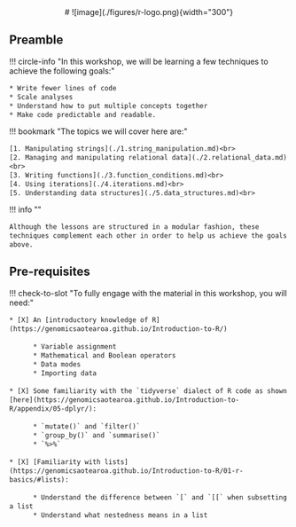 <center>
# ![image](./figures/r-logo.png){width="300"}
</center>

## Preamble

!!! circle-info "In this workshop, we will be learning a few techniques to achieve the following goals:"

    * Write fewer lines of code
    * Scale analyses
    * Understand how to put multiple concepts together
    * Make code predictable and readable.

!!! bookmark "The topics we will cover here are:"

    [1. Manipulating strings](./1.string_manipulation.md)<br>
    [2. Managing and manipulating relational data](./2.relational_data.md)<br>
    [3. Writing functions](./3.function_conditions.md)<br>
    [4. Using iterations](./4.iterations.md)<br>
    [5. Understanding data structures](./5.data_structures.md)<br>

!!! info ""

    Although the lessons are structured in a modular fashion, these techniques complement each other in order to help us achieve the goals above.

## Pre-requisites

!!! check-to-slot "To fully engage with the material in this workshop, you will need:"

    * [X] An [introductory knowledge of R](https://genomicsaotearoa.github.io/Introduction-to-R/)

          * Variable assignment
          * Mathematical and Boolean operators
          * Data modes
          * Importing data
          
    * [X] Some familiarity with the `tidyverse` dialect of R code as shown [here](https://genomicsaotearoa.github.io/Introduction-to-R/appendix/05-dplyr/):

          * `mutate()` and `filter()`
          * `group_by()` and `summarise()`
          * `%>%`

    * [X] [Familiarity with lists](https://genomicsaotearoa.github.io/Introduction-to-R/01-r-basics/#lists):
          
          * Understand the difference between `[` and `[[` when subsetting a list
          * Understand what nestedness means in a list